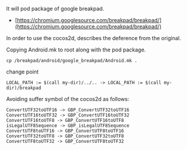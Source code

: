 It will pod package of google breakpad.

* [https://chromium.googlesource.com/breakpad/breakpad/](https://chromium.googlesource.com/breakpad/breakpad/)

In order to use the cocos2d, describes the deference from the original.

Copying Android.mk to root along with the pod package.

```
cp /breakpad/android/google_breakpad/Android.mk .
```

change point
```
LOCAL_PATH := $(call my-dir)/../.. -> LOCAL_PATH := $(call my-dir)/breakpad
```

Avoiding suffer symbol of the cocos2d as follows:

```
ConvertUTF32toUTF16 -> GBP_ConvertUTF32toUTF16
ConvertUTF16toUTF32 -> GBP_ConvertUTF16toUTF32
ConvertUTF16toUTF8 -> GBP_ConvertUTF16toUTF8
isLegalUTF8Sequence -> GBP_isLegalUTF8Sequence
ConvertUTF8toUTF16 -> GBP_ConvertUTF8toUTF16
ConvertUTF32toUTF8 -> GBP_ConvertUTF32toUTF8
ConvertUTF8toUTF32 -> GBP_ConvertUTF8toUTF32
```
